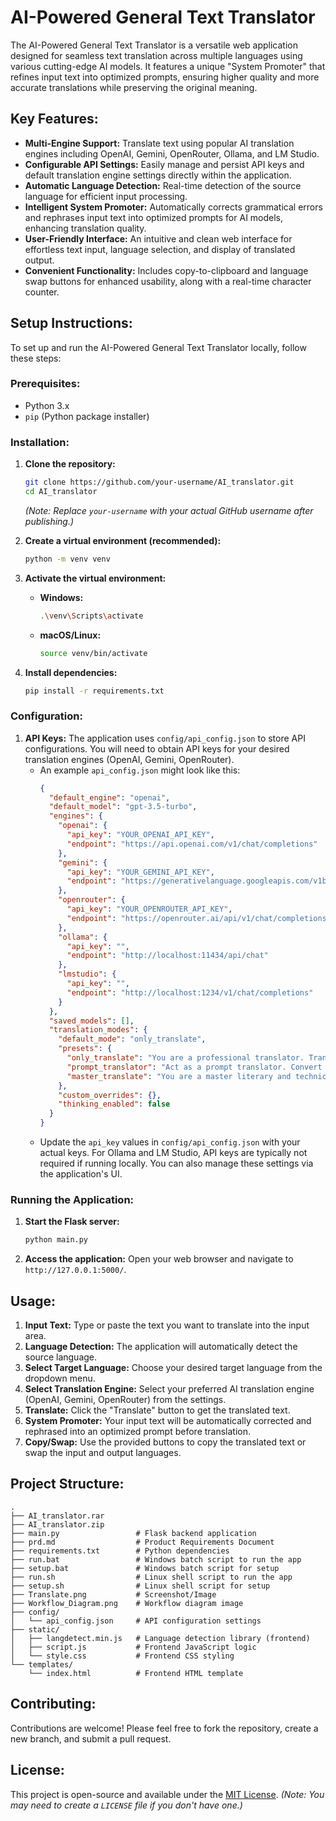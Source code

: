 # AI-Powered General Text Translator

The AI-Powered General Text Translator is a versatile web application designed for seamless text translation across multiple languages using various cutting-edge AI models. It features a unique "System Promoter" that refines input text into optimized prompts, ensuring higher quality and more accurate translations while preserving the original meaning.

## Key Features:

*   **Multi-Engine Support:** Translate text using popular AI translation engines including OpenAI, Gemini, OpenRouter, Ollama, and LM Studio.
*   **Configurable API Settings:** Easily manage and persist API keys and default translation engine settings directly within the application.
*   **Automatic Language Detection:** Real-time detection of the source language for efficient input processing.
*   **Intelligent System Promoter:** Automatically corrects grammatical errors and rephrases input text into optimized prompts for AI models, enhancing translation quality.
*   **User-Friendly Interface:** An intuitive and clean web interface for effortless text input, language selection, and display of translated output.
*   **Convenient Functionality:** Includes copy-to-clipboard and language swap buttons for enhanced usability, along with a real-time character counter.

## Setup Instructions:

To set up and run the AI-Powered General Text Translator locally, follow these steps:

### Prerequisites:

*   Python 3.x
*   `pip` (Python package installer)

### Installation:

1.  **Clone the repository:**
    ```bash
    git clone https://github.com/your-username/AI_translator.git
    cd AI_translator
    ```
    *(Note: Replace `your-username` with your actual GitHub username after publishing.)*

2.  **Create a virtual environment (recommended):**
    ```bash
    python -m venv venv
    ```

3.  **Activate the virtual environment:**
    *   **Windows:**
        ```bash
        .\venv\Scripts\activate
        ```
    *   **macOS/Linux:**
        ```bash
        source venv/bin/activate
        ```

4.  **Install dependencies:**
    ```bash
    pip install -r requirements.txt
    ```

### Configuration:

1.  **API Keys:** The application uses `config/api_config.json` to store API configurations. You will need to obtain API keys for your desired translation engines (OpenAI, Gemini, OpenRouter).
    *   An example `api_config.json` might look like this:
        ```json
        {
          "default_engine": "openai",
          "default_model": "gpt-3.5-turbo",
          "engines": {
            "openai": {
              "api_key": "YOUR_OPENAI_API_KEY",
              "endpoint": "https://api.openai.com/v1/chat/completions"
            },
            "gemini": {
              "api_key": "YOUR_GEMINI_API_KEY",
              "endpoint": "https://generativelanguage.googleapis.com/v1beta/models"
            },
            "openrouter": {
              "api_key": "YOUR_OPENROUTER_API_KEY",
              "endpoint": "https://openrouter.ai/api/v1/chat/completions"
            },
            "ollama": {
              "api_key": "",
              "endpoint": "http://localhost:11434/api/chat"
            },
            "lmstudio": {
              "api_key": "",
              "endpoint": "http://localhost:1234/v1/chat/completions"
            }
          },
          "saved_models": [],
          "translation_modes": {
            "default_mode": "only_translate",
            "presets": {
              "only_translate": "You are a professional translator. Translate strictly into {{TARGET_LANG}}. Keep meaning, tone, numbers, names, code. No extra commentary.",
              "prompt_translator": "Act as a prompt translator. Convert the user text into a clear, concise {{TARGET_LANG}} prompt for an AI model. Keep intent, constraints, and structure.",
              "master_translate": "You are a master literary and technical translator. Translate into natural, idiomatic {{TARGET_LANG}}; preserve style and nuance; fix minor grammar, keep formatting."
            },
            "custom_overrides": {},
            "thinking_enabled": false
          }
        }
        ```
    *   Update the `api_key` values in `config/api_config.json` with your actual keys. For Ollama and LM Studio, API keys are typically not required if running locally. You can also manage these settings via the application's UI.

### Running the Application:

1.  **Start the Flask server:**
    ```bash
    python main.py
    ```

2.  **Access the application:**
    Open your web browser and navigate to `http://127.0.0.1:5000/`.

## Usage:

1.  **Input Text:** Type or paste the text you want to translate into the input area.
2.  **Language Detection:** The application will automatically detect the source language.
3.  **Select Target Language:** Choose your desired target language from the dropdown menu.
4.  **Select Translation Engine:** Select your preferred AI translation engine (OpenAI, Gemini, OpenRouter) from the settings.
5.  **Translate:** Click the "Translate" button to get the translated text.
6.  **System Promoter:** Your input text will be automatically corrected and rephrased into an optimized prompt before translation.
7.  **Copy/Swap:** Use the provided buttons to copy the translated text or swap the input and output languages.

## Project Structure:

```
.
├── AI_translator.rar
├── AI_translator.zip
├── main.py                 # Flask backend application
├── prd.md                  # Product Requirements Document
├── requirements.txt        # Python dependencies
├── run.bat                 # Windows batch script to run the app
├── setup.bat               # Windows batch script for setup
├── run.sh                  # Linux shell script to run the app
├── setup.sh                # Linux shell script for setup
├── Translate.png           # Screenshot/Image
├── Workflow_Diagram.png    # Workflow diagram image
├── config/
│   └── api_config.json     # API configuration settings
├── static/
│   ├── langdetect.min.js   # Language detection library (frontend)
│   ├── script.js           # Frontend JavaScript logic
│   └── style.css           # Frontend CSS styling
└── templates/
    └── index.html          # Frontend HTML template
```

## Contributing:

Contributions are welcome! Please feel free to fork the repository, create a new branch, and submit a pull request.

## License:

This project is open-source and available under the [MIT License](LICENSE).
*(Note: You may need to create a `LICENSE` file if you don't have one.)*
